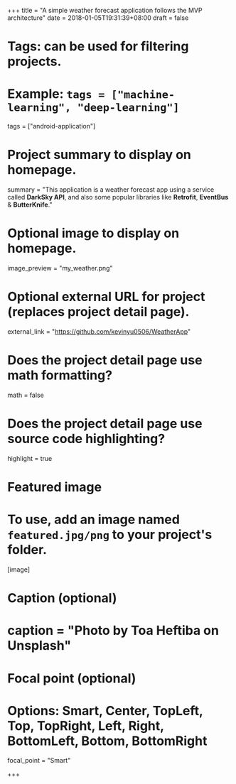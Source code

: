 +++
title = "A simple weather forecast application follows the MVP architecture"
date = 2018-01-05T19:31:39+08:00
draft = false

# Tags: can be used for filtering projects.
# Example: `tags = ["machine-learning", "deep-learning"]`
tags = ["android-application"]

# Project summary to display on homepage.
summary = "This application is a weather forecast app using a service called **DarkSky API**, and also some popular libraries like **Retrofit**, **EventBus** & **ButterKnife**."

# Optional image to display on homepage.
image_preview = "my_weather.png"

# Optional external URL for project (replaces project detail page).
external_link = "https://github.com/kevinyu0506/WeatherApp"

# Does the project detail page use math formatting?
math = false

# Does the project detail page use source code highlighting?
highlight = true

# Featured image
# To use, add an image named `featured.jpg/png` to your project's folder. 
[image]
  # Caption (optional)
  # caption = "Photo by Toa Heftiba on Unsplash"

  # Focal point (optional)
  # Options: Smart, Center, TopLeft, Top, TopRight, Left, Right, BottomLeft, Bottom, BottomRight
  focal_point = "Smart"

+++
